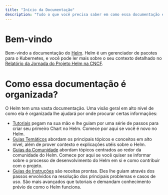 ```yaml
---
title: "Início da Documentação"
description: "Tudo o que você precisa saber em como essa documentação é organizada."
---
```


# Bem-vindo

Bem-vindo a documentação do [Helm](https://helm.sh/). Helm é um gerenciador de
pacotes para o Kubernetes, e você pode ler mais sobre o seu contexto detalhado no
[Relatório da Jornada do Projeto Helm
na CNCF](https://www.cncf.io/cncf-helm-project-journey/).

# Como essa documentação é organizada?

O Helm tem uma vasta documentação. Uma visão geral em alto nível de como ela é organizada
lhe ajudará por onde procurar certas informações:

- [Tutoriais](intro) pegam na sua mão e lhe guiam por uma série de passos para criar
  seu primeiro Chart no Helm. Comece por aqui se você é novo no Helm.
- [Guias Temáticos](topics) abordam os principais tópicos e conceitos em alto nível,
  além de prover contexto e explicações utéis sobre o Helm.
- [Guias da Comunidade](community) abordam tópicos centrados ao redor
  da comunidade do Helm. Comece por aqui se você quiser se informar sobre o
  processo de desenvolvimento do Helm em si e como contribuir com o projeto.
- [Guias de Instruções](howto) são receitas prontas. Eles lhe guiam através dos passos
  envolvidos na resolução dos principais problemas e casos de uso. São mais avançados
  que tutoriais e demandam conhecimento prévio de como o Helm funciona.
